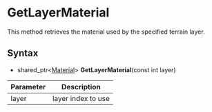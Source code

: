 # GetLayerMaterial

This method retrieves the material used by the specified terrain layer.

## Syntax

- shared_ptr<[Material](Material.md)\> **GetLayerMaterial**(const int layer)

Parameter | Description
-|-
layer | layer index to use
